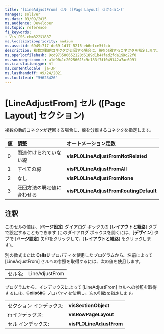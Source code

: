 ```yaml
---
title: '[LineAdjustFrom] セル ([Page Layout] セクション)'
manager: soliver
ms.date: 03/09/2015
ms.audience: Developer
ms.topic: reference
f1_keywords:
- Vis_DSS.chm82251887
ms.localizationpriority: medium
ms.assetid: 6949c717-dc69-1d17-5215-eb6efce56fcb
description: 複数の動的コネクタが迂回する場合に、線を分離するコネクタを指定します。
ms.openlocfilehash: 9cd973500652128d6189d1b48fad2fda198c22f0
ms.sourcegitcommit: a1d9041c20256616c9c183f7d1049142a7ac6991
ms.translationtype: MT
ms.contentlocale: ja-JP
ms.lasthandoff: 09/24/2021
ms.locfileid: "59623426"
---
```

# <a name="lineadjustfrom-cell-page-layout-section"></a>[LineAdjustFrom] セル ([Page Layout] セクション)

複数の動的コネクタが迂回する場合に、線を分離するコネクタを指定します。
  
|**値**|**調整**|**オートメーション定数**|
|:-----|:-----|:-----|
|0  <br/> |関連付けられていない線  <br/> |**visPLOLineAdjustFromNotRelated** <br/> |
|1  <br/> |すべての線  <br/> |**visPLOLineAdjustFromAll** <br/> |
|2  <br/> |なし  <br/> |**visPLOLineAdjustFromNone** <br/> |
|3  <br/> |迂回方法の既定値に合わせる  <br/> |**visPLOLineAdjustFromRoutingDefault** <br/> |
   
## <a name="remarks"></a>注釈

このセルの値は、[**ページ設定**] ダイアログ ボックスの [**レイアウトと経路**] タブで設定することもできます (このダイアログ ボックスを開くには、[**デザイン**] タブで [**ページ設定**] 矢印をクリックして、[**レイアウトと経路**] をクリックします)。
  
別の数式または **CellsU** プロパティを使用したプログラムから、名前によって [LineAdjustFrom] セルへの参照を取得するには、次の値を使用します。 
  
|||
|:-----|:-----|
|セル名:  <br/> |LineAdjustFrom  <br/> |
   
プログラムから、インデックスによって [LineAdjustFrom] セルへの参照を取得するには、**CellsSRC** プロパティを使用し、次の引数を指定します。 
  
|||
|:-----|:-----|
|セクション インデックス:  <br/> |**visSectionObject** <br/> |
|行インデックス:  <br/> |**visRowPageLayout** <br/> |
|セル インデックス:  <br/> |**visPLOLineAdjustFrom** <br/> |
   

